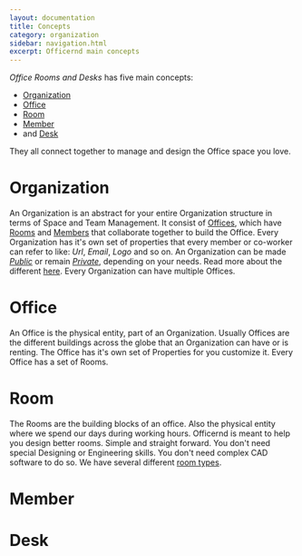 ```yaml
---
layout: documentation
title: Concepts
category: organization
sidebar: navigation.html
excerpt: Officernd main concepts
---
```


_Office Rooms and Desks_ has five main concepts:

* [Organization](#Organization)
* [Office](#Office)
* [Room](#Room)
* [Member](#Member)
* and [Desk](#Desk)

They all connect together to manage and design the Office space you love.

# <a name="Organization"></a>Organization
 
An Organization is an abstract for your entire Organization structure in terms of Space and Team Management. 
It consist of [Offices](#Office), which have [Rooms](#Room) and [Members](#Member) that collaborate together to build the Office.
Every Organization has it's own set of properties that every member or co-worker can refer to like: _Url_, _Email_, _Logo_ and so on.
An Organization can be made [_Public_](/access-management.html#Public) or remain [_Private_](/access-management.html#Private), depending on your needs. Read more about the different [here](/access-management.html).
Every Organization can have multiple Offices.

# <a name="Office"></a>Office

An Office is the physical entity, part of an Organization. Usually Offices are the different buildings across the globe that an Organization can have or is renting. The Office has it's own set of Properties for you customize it.
Every Office has a set of Rooms.

# <a name="Room"></a>Room

The Rooms are the building blocks of an office. Also the physical entity where we spend our days during working hours. Officernd is meant to help you design better rooms. Simple and straight forward. You don't need special Designing or Engineering skills. You don't need complex CAD software to do so.
We have several different [room types](/room-types.html).

# <a name="Member"></a>Member

# <a name="Desk"></a>Desk


